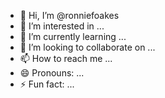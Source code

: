 - 👋 Hi, I’m @ronniefoakes
- 👀 I’m interested in ...
- 🌱 I’m currently learning ...
- 💞️ I’m looking to collaborate on ...
- 📫 How to reach me ...
- 😄 Pronouns: ...
- ⚡ Fun fact: ...

<!---
ronniefoakes/ronniefoakes is a ✨ special ✨ repository because its `README.md` (this file) appears on your GitHub profile.
You can click the Preview link to take a look at your changes.
--->
